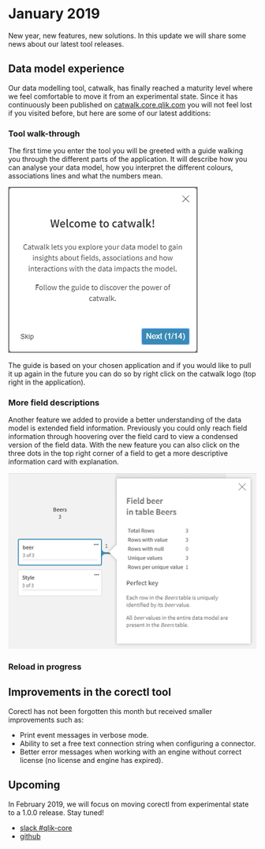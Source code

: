 # January 2019

New year, new features, new solutions. In this update we will share some news about our latest tool releases.

## Data model experience

Our data modelling tool, catwalk, has finally reached a maturity level where we feel comfortable to move it from an
experimental state. Since it has continuously been published on [catwalk.core.qlik.com](https://catwalk.core.qlik.com)
you will not feel lost if you visited before, but here are some of our latest additions:

### Tool walk-through

The first time you enter the tool you will be greeted with a guide walking you through the different parts of the
application. It will describe how you can analyse your data model, how you interpret the different colours, associations
lines and what the numbers mean.

![screenshot](../images/catwalk-walk-through.png)

The guide is based on your chosen application and if you would like to pull it up again in the future you can do so by
right click on the catwalk logo (top right in the application).

### More field descriptions

Another feature we added to provide a better understanding of the data model is extended field information. Previously
you could only reach field information through hoovering over the field card to view a condensed version of the field
data. With the new feature you can also click on the three dots in the top right corner of a field to get a more
descriptive information card with explanation.

![screenshot](../images/catwalk-field-info.png)

### Reload in progress

## Improvements in the corectl tool

Corectl has not been forgotten this month but received smaller improvements such as:

* Print event messages in verbose mode.
* Ability to set a free text connection string when configuring a connector.
* Better error messages when working with an engine without correct license (no license and engine has expired).

## Upcoming

In February 2019, we will focus on moving corectl from experimental state to a 1.0.0 release. Stay tuned!

* [slack #qlik-core](https://qlik-branch.slack.com/channels/qlik-core)
* [github](https://github.com/qlik-oss)
